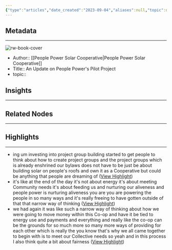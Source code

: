 ```yaml
---
{"type":"articles","date_created":"2023-09-04","aliases":null,"topic":null,"url":"https://www.youtube.com/watch?v=6EOazY9hwdE","layout":null,"banner":null,"dg-publish":true,"tags":null,"permalink":"/300-biblio/200-articles/an-update-on-people-power-s-pilot-project/","dgPassFrontmatter":true,"created":"2023-10-20T12:44:21.000-05:00","updated":"2023-10-20T12:44:21.000-05:00"}
---
```


## Metadata
---
![rw-book-cover](https://i.ytimg.com/vi/6EOazY9hwdE/maxresdefault.jpg?sqp=-oaymwEmCIAKENAF8quKqQMa8AEB-AH-CYAC0AWKAgwIABABGGUgYShVMA8=&rs=AOn4CLAzey8NxYv0QI953nd65w8cTTbKGg)
- Author:: [[People Power Solar Cooperative\|People Power Solar Cooperative]]
- Title:: An Update on People Power's Pilot Project
- topic::  



## Insights
---
## Related Nodes
---

## Highlights 
---
- ing um investing into project group building started to get people to think about how to create project groups and the project groups which is already enshrined our bylaws does not have to be just be about building solar on people's roofs and own it as a Cooperative but could be anything that people are dreaming of ([View Highlight](https://read.readwise.io/read/01h9eyngyxbsdmrr7cczmbdjvr))
- it's like at the end
  of the day it's not about energy it's about meeting Community needs it's about feeding us and nurturing our aliveness and people power is nurturing aliveness you are you are powering the people in so many ways and it's really freeing to have gotten outside of that that narrow way of thinking ([View Highlight](https://read.readwise.io/read/01h9eyvn44axb5z1gcaak9z26q))
- we had again it was like such a narrow way of thinking about how we were going to move money within this Co-op and have it be tied to energy use and payments and everything and really like the co-op can be the grounds for so much more so many more ways of providing for each other which is really the you know that's why we all came
  together to begin with is to meet our Collective needs so yeah and in this process I also think quite a bit about fairness ([View Highlight](https://read.readwise.io/read/01h9eyydchv4jwqcjx08z5w4se))
